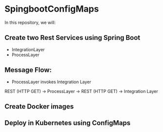 # SpingbootConfigMaps

In this repository, we will:

## Create two Rest Services using Spring Boot
  * IntegrationLayer
  * ProcessLayer
 
## Message Flow:
 * ProcessLayer invokes Integration Layer
 
 REST (HTTP GET) -> ProcessLayer -> REST (HTTP GET) -> Integration Layer
 
## Create Docker images
 
## Deploy in Kubernetes using ConfigMaps
